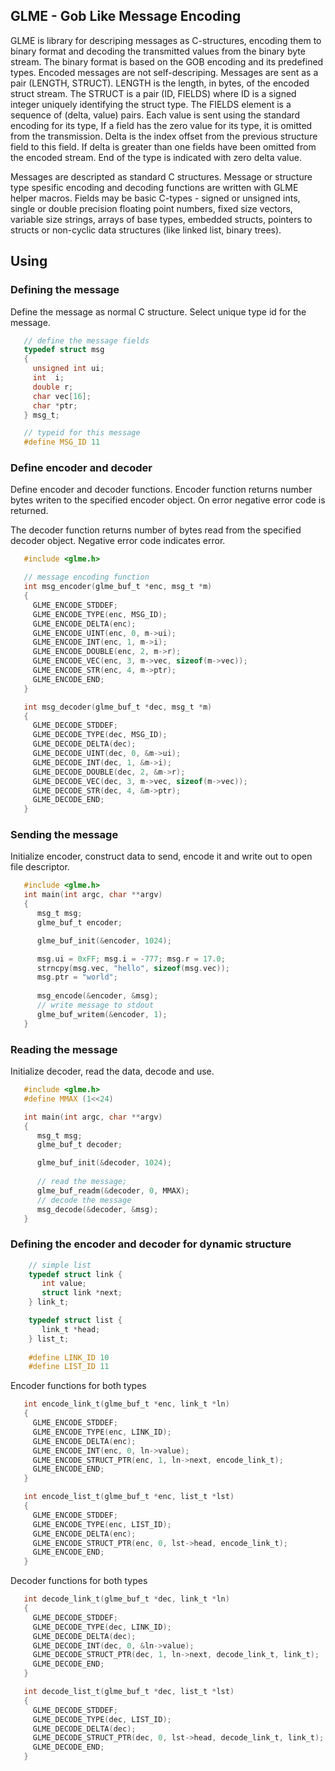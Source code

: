 
## GLME - Gob Like Message Encoding

GLME is library for descriping messages as C-structures, encoding them to binary format
and decoding the transmitted values from the binary byte stream. The binary format is
based on the GOB encoding and its predefined types. Encoded messages are not
self-descriping. Messages are sent as a pair (LENGTH, STRUCT). LENGTH is the length,
in bytes, of the encoded struct stream. The STRUCT is a pair (ID, FIELDS) where ID
is a signed integer uniquely identifying the struct type. The FIELDS element is a
sequence of (delta, value) pairs. Each value is sent using the standard encoding for
its type, If a field has the zero value for its type, it is omitted from the transmission.
Delta is the index offset from the previous structure field to this field. If delta is
greater than one fields have been omitted from the encoded stream. End of the type is
indicated with zero delta value.

Messages are descripted as standard C structures. Message or structure type spesific
encoding and decoding functions are written with GLME helper macros. Fields may be
basic C-types - signed or unsigned ints, single or double precision floating point
numbers, fixed size vectors, variable size strings, arrays of base types, embedded
structs, pointers to structs or non-cyclic data structures (like linked list,
binary trees). 

## Using

### Defining the message

Define the message as normal C structure. Select unique type id for the message.

```c
   // define the message fields
   typedef struct msg
   {
     unsigned int ui;
     int  i;
     double r;
     char vec[16];
     char *ptr;
   } msg_t;

   // typeid for this message
   #define MSG_ID 11
```

### Define encoder and decoder

Define encoder and decoder functions. Encoder function returns number bytes writen to the
specified encoder object. On error negative error code is returned.

The decoder function returns number of bytes read from the specified decoder object. Negative
error code indicates error.

```c
   #include <glme.h>

   // message encoding function
   int msg_encoder(glme_buf_t *enc, msg_t *m)
   {
     GLME_ENCODE_STDDEF;
     GLME_ENCODE_TYPE(enc, MSG_ID);
     GLME_ENCODE_DELTA(enc);
     GLME_ENCODE_UINT(enc, 0, m->ui);
     GLME_ENCODE_INT(enc, 1, m->i);
     GLME_ENCODE_DOUBLE(enc, 2, m->r);
     GLME_ENCODE_VEC(enc, 3, m->vec, sizeof(m->vec));
     GLME_ENCODE_STR(enc, 4, m->ptr);
     GLME_ENCODE_END;
   }

   int msg_decoder(glme_buf_t *dec, msg_t *m)
   {
     GLME_DECODE_STDDEF;
     GLME_DECODE_TYPE(dec, MSG_ID);
     GLME_DECODE_DELTA(dec);
     GLME_DECODE_UINT(dec, 0, &m->ui);
     GLME_DECODE_INT(dec, 1, &m->i);
     GLME_DECODE_DOUBLE(dec, 2, &m->r);
     GLME_DECODE_VEC(dec, 3, m->vec, sizeof(m->vec));
     GLME_DECODE_STR(dec, 4, &m->ptr);
     GLME_DECODE_END;
   }

```

### Sending the message

Initialize encoder, construct data to send, encode it and write out to open file descriptor.

```c
   #include <glme.h>
   int main(int argc, char **argv)
   {
      msg_t msg;
      glme_buf_t encoder;

      glme_buf_init(&encoder, 1024);

      msg.ui = 0xFF; msg.i = -777; msg.r = 17.0;
      strncpy(msg.vec, "hello", sizeof(msg.vec));
      msg.ptr = "world";
      
      msg_encode(&encoder, &msg);
      // write message to stdout
      glme_buf_writem(&encoder, 1);
   }
```

### Reading the message

Initialize decoder, read the data, decode and use.

```c
   #include <glme.h>
   #define MMAX (1<<24)

   int main(int argc, char **argv)
   {
      msg_t msg;
      glme_buf_t decoder;

      glme_buf_init(&decoder, 1024);
      
      // read the message; 
      glme_buf_readm(&decoder, 0, MMAX);
      // decode the message
      msg_decode(&decoder, &msg);
   }
```

### Defining the encoder and decoder for dynamic structure

```c
    // simple list
    typedef struct link {
       int value;
       struct link *next;
    } link_t;

    typedef struct list {
       link_t *head;
    } list_t;
    
    #define LINK_ID 10
    #define LIST_ID 11
```

Encoder functions for both types

```c
   int encode_link_t(glme_buf_t *enc, link_t *ln)
   {
     GLME_ENCODE_STDDEF;
     GLME_ENCODE_TYPE(enc, LINK_ID);
     GLME_ENCODE_DELTA(enc);
     GLME_ENCODE_INT(enc, 0, ln->value);
     GLME_ENCODE_STRUCT_PTR(enc, 1, ln->next, encode_link_t);
     GLME_ENCODE_END;
   }

   int encode_list_t(glme_buf_t *enc, list_t *lst)
   {
     GLME_ENCODE_STDDEF;
     GLME_ENCODE_TYPE(enc, LIST_ID);
     GLME_ENCODE_DELTA(enc);
     GLME_ENCODE_STRUCT_PTR(enc, 0, lst->head, encode_link_t);
     GLME_ENCODE_END;
   }
```


Decoder functions for both types

```c
   int decode_link_t(glme_buf_t *dec, link_t *ln)
   {
     GLME_DECODE_STDDEF;
     GLME_DECODE_TYPE(dec, LINK_ID);
     GLME_DECODE_DELTA(dec);
     GLME_DECODE_INT(dec, 0, &ln->value);
     GLME_DECODE_STRUCT_PTR(dec, 1, ln->next, decode_link_t, link_t);
     GLME_DECODE_END;
   }

   int decode_list_t(glme_buf_t *dec, list_t *lst)
   {
     GLME_DECODE_STDDEF;
     GLME_DECODE_TYPE(dec, LIST_ID);
     GLME_DECODE_DELTA(dec);
     GLME_DECODE_STRUCT_PTR(dec, 0, lst->head, decode_link_t, link_t);
     GLME_DECODE_END;
   }
```

